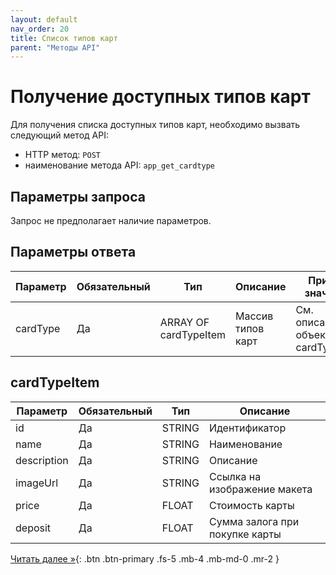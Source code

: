 ```yaml
---
layout: default
nav_order: 20
title: Список типов карт
parent: "Методы API"
---
```


# Получение доступных типов карт

Для получения списка доступных типов карт, необходимо вызвать следующий метод API:

- HTTP метод: `POST`
- наименование метода API: `app_get_cardtype`


## Параметры запроса

Запрос не предполагает наличие параметров.


## Параметры ответа

| Параметр    | Обязательный | Тип                   | Описание           | Пример значения                   |
|-------------|--------------|-----------------------|--------------------|-----------------------------------|
| cardType    | Да           | ARRAY OF cardTypeItem | Массив типов карт  | См. описание объекта cardTypeItem |


## cardTypeItem

| Параметр     | Обязательный | Тип        | Описание                       |
|--------------|--------------|------------|--------------------------------|
| id           | Да           | STRING     | Идентификатор                  |
| name         | Да           | STRING     | Наименование                   |
| description  | Да           | STRING     | Описание                       |
| imageUrl     | Да           | STRING     | Ссылка на изображение макета   |
| price        | Да           | FLOAT      | Стоимость карты                |
| deposit      | Да           | FLOAT      | Сумма залога при покупке карты |

[Читать далее &raquo;](/docs/methods/app_create_order){: .btn .btn-primary .fs-5 .mb-4 .mb-md-0 .mr-2 }
